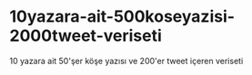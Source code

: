 # 10yazara-ait-500koseyazisi-2000tweet-veriseti
10 yazara ait 50'şer köşe yazısı ve 200'er tweet içeren veriseti
